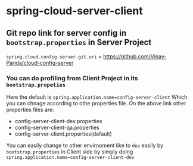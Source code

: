 # spring-cloud-server-client

## Git repo link for server config in `bootstrap.properties` in Server Project
`spring.cloud.config.server.git.uri` = https://github.com/Vinay-Parida/cloud-config-server


### You can do profiling from Client Project in its `bootstrap.propeties`
Here the default is `spring.application.name=config-server-client`
Which you can chnage according to othe properties file. On the above link other properties files are:
- config-server-client-dev.properties
- config-server-client-qa.properties
- config-server-client.properties(default)

You can easily change to other envirnoment like to `dev` easily by `bootstrap.properties` in Client side by simply doing
`spring.application.name=config-server-client-dev`

